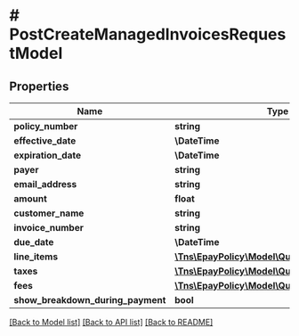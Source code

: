 # # PostCreateManagedInvoicesRequestModel

## Properties

Name | Type | Description | Notes
------------ | ------------- | ------------- | -------------
**policy_number** | **string** |  | [optional]
**effective_date** | **\DateTime** |  | [optional]
**expiration_date** | **\DateTime** |  | [optional]
**payer** | **string** |  |
**email_address** | **string** |  |
**amount** | **float** |  |
**customer_name** | **string** |  |
**invoice_number** | **string** |  |
**due_date** | **\DateTime** |  |
**line_items** | [**\Tns\\EpayPolicy\Model\QuoteInvoiceLineItem[]**](QuoteInvoiceLineItem.md) |  |
**taxes** | [**\Tns\\EpayPolicy\Model\QuoteInvoiceLineItem[]**](QuoteInvoiceLineItem.md) |  | [optional]
**fees** | [**\Tns\\EpayPolicy\Model\QuoteInvoiceLineItem[]**](QuoteInvoiceLineItem.md) |  | [optional]
**show_breakdown_during_payment** | **bool** |  | [optional]

[[Back to Model list]](../../README.md#models) [[Back to API list]](../../README.md#endpoints) [[Back to README]](../../README.md)
